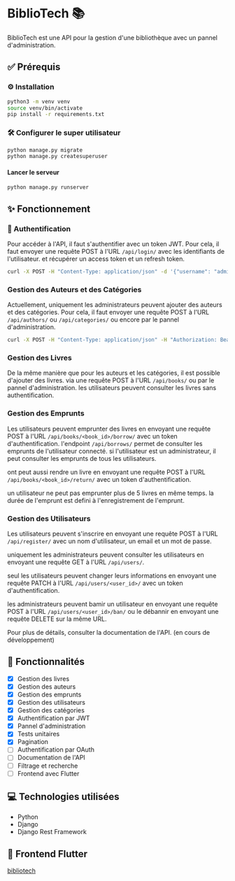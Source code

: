 # BiblioTech :books:

BiblioTech est une API pour la gestion d'une bibliothèque avec un pannel d'administration.

## :white_check_mark: Prérequis

### :gear: Installation

```bash
python3 -m venv venv
source venv/bin/activate
pip install -r requirements.txt
```

### :hammer_and_wrench: Configurer le super utilisateur

```bash
python manage.py migrate
python manage.py createsuperuser
```

#### Lancer le serveur

```bash
python manage.py runserver
```

## :sparkles: Fonctionnement

### :key: Authentification

Pour accéder à l'API, il faut s'authentifier avec un token JWT. Pour cela, il faut envoyer une requête POST à l'URL `/api/login/` avec les identifiants de l'utilisateur. et récupérer un access token et un refresh token.

```bash
curl -X POST -H "Content-Type: application/json" -d '{"username": "admin", "password": "admin"}' http://localhost:8000/api/login/
```

### Gestion des Auteurs et des Catégories

Actuellement, uniquement les administrateurs peuvent ajouter des auteurs et des catégories. Pour cela, il faut envoyer une requête POST à l'URL `/api/authors/` ou `/api/categories/` ou encore par le pannel d'administration.

```bash
curl -X POST -H "Content-Type: application/json" -H "Authorization: Bearer <access_token>" -d '{"first_name": "J.K. Rowling"}' http://localhost:8000/api/authors/
```

### Gestion des Livres

De la même manière que pour les auteurs et les catégories, il est possible d'ajouter des livres. via une requête POST à l'URL `/api/books/` ou par le pannel d'administration. les utilisateurs peuvent consulter les livres sans authentification.

### Gestion des Emprunts

Les utilisateurs peuvent emprunter des livres en envoyant une requête POST à l'URL `/api/books/<book_id>/borrow/` avec un token d'authentification.
l'endpoint `/api/borrows/` permet de consulter les emprunts de l'utilisateur connecté. si l'utilisateur est un administrateur, il peut consulter les emprunts de tous les utilisateurs.

ont peut aussi rendre un livre en envoyant une requête POST à l'URL `/api/books/<book_id>/return/` avec un token d'authentification.

un utilisateur ne peut pas emprunter plus de 5 livres en même temps.
la durée de l'emprunt est defini à l'enregistrement de l'emprunt.

### Gestion des Utilisateurs

Les utilisateurs peuvent s'inscrire en envoyant une requête POST à l'URL `/api/register/` avec un nom d'utilisateur, un email et un mot de passe.

uniquement les administrateurs peuvent consulter les utilisateurs en envoyant une requête GET à l'URL `/api/users/`.

seul les utilisateurs peuvent changer leurs informations en envoyant une requête PATCH à l'URL `/api/users/<user_id>/` avec un token d'authentification.

les administrateurs peuvent bamir un utilisateur en envoyant une requête POST à l'URL `/api/users/<user_id>/ban/` ou le débannir en envoyant une requête DELETE sur la même URL.

Pour plus de détails, consulter la documentation de l'API. (en cours de développement)

## :rocket: Fonctionnalités

- [x] Gestion des livres
- [x] Gestion des auteurs
- [x] Gestion des emprunts
- [x] Gestion des utilisateurs
- [x] Gestion des catégories
- [x] Authentification par JWT
- [x] Pannel d'administration
- [x] Tests unitaires
- [x] Pagination
- [ ] Authentification par OAuth
- [ ] Documentation de l'API
- [ ] Filtrage et recherche
- [ ] Frontend avec Flutter

## :computer: Technologies utilisées

- Python
- Django
- Django Rest Framework

## :iphone: Frontend Flutter

[bibliotech](https://github.com/Wilfried-Tech/bibliotech)
